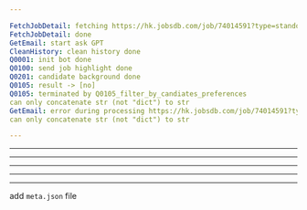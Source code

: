 ```yaml
---

FetchJobDetail: fetching https://hk.jobsdb.com/job/74014591?type=standout&ref=search-standalone#sol=668d896b427f69f42603cbf5b4f1f016de11fd63
FetchJobDetail: done
GetEmail: start ask GPT
CleanHistory: clean history done
Q0001: init bot done
Q0100: send job highlight done
Q0201: candidate background done
Q0105: result -> [no]
Q0105: terminated by Q0105_filter_by_candiates_preferences
can only concatenate str (not "dict") to str
GetEmail: error during processing https://hk.jobsdb.com/job/74014591?type=standout&ref=search-standalone#sol=668d896b427f69f42603cbf5b4f1f016de11fd63
can only concatenate str (not "dict") to str

---
```


---

---

---

---

---

add `meta.json` file
